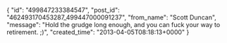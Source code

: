  {
   "id": "499847233384547",
   "post_id": "462493170453287_499447000091237",
   "from_name": "Scott Duncan",
   "message": "Hold the grudge long enough, and you can fuck your way to retirement. ;)",
   "created_time": "2013-04-05T08:18:13+0000"
 }
